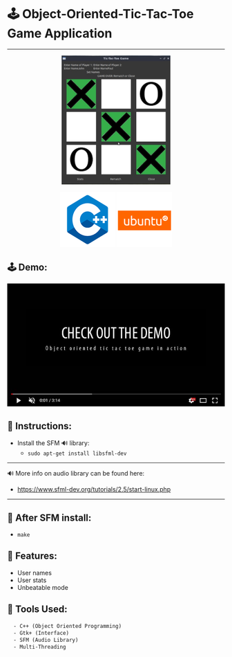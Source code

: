 #  🕹 Object-Oriented-Tic-Tac-Toe Game Application
-----------------------------

<p align="center">
      <img width="50%" height="50%" src="https://github.com/jpdsnz/Object-Oriented-Tic-Tac-Toe/blob/3a3d3da60b74e3d8b14ec9be5e14d30b447a01ce/ttt.jpg?raw=true">
</p>

<p align="center">
      <img width="128" height="128" src="https://github.com/jpdsnz/jpdsnz/blob/main/c-plus-plus.png">
      <img width="128" height="128" src="https://github.com/jpdsnz/jpdsnz/blob/main/ubuntu.png">
</p>

## 🕹 Demo:

<p align="center">
  <a href="https://drive.google.com/file/d/1NC70aIaqlYXPKp74di4__m-X-F_LfqGK/view?usp=share_link"><img src="https://raw.githubusercontent.com/jpdsnz/jpdsnz/main/youtube-blank.jpg"></a>
</p>

## 📕 Instructions: 
  - Install the SFM 🔊 library:
    - `sudo apt-get install libsfml-dev`
---------------------------------------------
🔊 More info on audio library can be found here:
  - https://www.sfml-dev.org/tutorials/2.5/start-linux.php
---------------------------------------------
## 📕 After SFM install:
  - `make`
  
## 🎲 Features: 
  - User names
  - User stats
  - Unbeatable mode
  
## 🔧 Tools Used:
      - C++ (Object Oriented Programming)
      - Gtk+ (Interface)
      - SFM (Audio Library)
      - Multi-Threading
